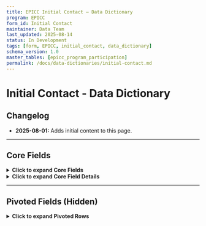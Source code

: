 ```yaml
---
title: EPICC Initial Contact – Data Dictionary
program: EPICC
form_id: Initial Contact
maintainer: Data Team
last_updated: 2025-08-14
status: In Development
tags: [form, EPICC, initial_contact, data_dictionary]
schema_version: 1.0
master_tables: [epicc_program_participation]
permalink: /docs/data-dictionaries/initial-contact.md
---
```


# Initial Contact - Data Dictionary

## Changelog

- **2025-08-01:** Adds initial content to this page.

---

## Core Fields

<details><summary><strong>Click to expand Core Fields</strong></summary>

| Field Order |                          FC Field Prompt                          |                  FC Field Name                 | Hidden |         Master Table        | Required | Reporting |         Notes        |
|:-----------:|:-----------------------------------------------------------------:|:----------------------------------------------:|:------:|:---------------------------:|:--------:|:---------:|:--------------------:|
|     0201    |                            Pathway Date                           |                  pathway_date                  |   No   |                             |    Yes   |    Yes    |                      |
|     0202    |                       Time of Referral Call                       |              time_referral_placed              |   No   |                             |    Yes   |    Yes    |                      |
|     0203    |                  Time of Recovery Coach Response                  |          time_recovery_coach_response          |   No   |                             |    Yes   |    Yes    |                      |
|     0204    |                   Time of Recovery Coach Arrival                  |           time_recovery_coach_arrival          |   No   |                             |    Yes   |    Yes    |                      |
|     0205    |                           Referral Type                           |              epicc_pro_or_core_ic              |   No   |     epicc_pro_or_core_ic    |    Yes   |     No    |                      |
|     0206    |                  How did client hear about EPICC?                 |       how_client_found_out_about_program       |   No   |                             |    No    |     No    | Pivoted fields below |
|     0207    |                       Program Participation                       |            program_participation_ic            |   No   | epicc_program_participation |    Yes   |     No    |  Dropdown codes only |
|    0207.1   |                 Program Participation Description                 |      program_participation_ic_description      |   No   | epicc_program_participation |    Yes   |    Yes    |  Master table labels |
|     0208    | What is client's current anticipated service path/treatment type? |                treatment_path_ic               |   No   |                             |    Yes   |    Yes    |                      |
|    0209s    |                     Treatment Agency Summation                    |                                                |   No   |                             |          |           |                      |
|     0210    |                 If Community Referral, Select One                 |          community_referral_source_ic          |   No   |  community_referral_source  |    Yes   |           |  Dropdown codes only |
|    0210.1   |                                                                   |    community_referral_source_ic_description    |   No   |                             |    Yes   |           |  Master table labels |
|     0211    |                          Type of Contact                          |                 type_contact_ic                |   No   |                             |    Yes   |           |                      |
|     0212    |                            What Region?                           |           if_transfer_what_region_ic           |   No   |                             |    Yes   |           |                      |
|     0213    |                    Who initiated the referral?                    |             who_initiated_referral             |   No   |                             |    Yes   |           |                      |
|     0214    |          Was contact with transferring region successful?         | if_transfer_contact_transfer_region_success_ic |   No   |                             |    Yes   |           |                      |
|     0215    |          Status if Unable to Contact or Regional Transfer         |         status_unable_contact_transfer         |   No   |                             |    Yes   |           |                      |
|     0216    |          Why does client not meet EPICC program criteria?         |        why_not_meet_prog_eligibility_ic        |   No   |                             |    Yes   |           |                      |
|     0217    |                     Non-Opioid Substance Used                     |              non_opioid_substance              |   No   |                             |    Yes   |           |                      |

```yaml
groupings:
  - field: 0228
    label: Opioid(s) of Use
    pivots: 7
  - field: 0206
    label: Referral Source
    pivots: 5
```

</details>

<details><summary><strong>Click to expand Core Field Details</strong></summary>

<details><summary><strong>0205 - epicc_pro_or_core_ic</strong> – LOV</summary>

**LOV:**

- 'CORE'
- 'PRO'

**Audit Notes:**

- Deprecated values: N/A

</details>

<details><summary><strong>0206 - how_client_found_out_about_program</strong> – LOV & Conditional Logic</summary>

**LOV:**

- 'Friend Or Family Member'
- 'Community Center'
- 'Outreach Worker'
- 'Hospital Staff'
- 'Flyer'
- 'Church'
- 'Other'

**Conditional Logic:**

- Shown only if `epicc_pro_or_core_ic = 'CORE'`

**Audit Notes:**

- Deprecated values: N/A

</details>

<details><summary><strong>0207 - program_participation_ic</strong> – LOV</summary>

**LOV:**

- '002' ('Ineligible, Does Not Meet Project Criteria')
- '003' ('Ineligible, Not Clinically Appropriate')
- '004' ('Client Declined Services')
- '005' ('Unable To Contact/Locate')
- '006' ('Client In Jail/Incarcerated')
- '007' ('Client Deceased')
- '008' ('Outreaching For 30 Days')
- '010' ('Regional Transfer')
- '011' ('Services Transferred To ERE')
- '012' ('Already Enrolled In SUD Services')
- '013' ('Referral Received Within 30 Days')
- '014' ('Services Transferred To Youth ERE Program')
- '019' ('Enrolled With EPICC')

**Audit Notes:**

- Deprecated values: N/A

</details>

<details><summary><strong>0208 - treatment_path_ic</strong> – LOV & Conditional Logic</summary>

**LOV:**

- 'MAT'
- 'Non-MAT Treatment'
- 'Recovery Coach Only'
- 'Unknown'

**Conditional Logic:**

- Shown only if `program_participation_ic = '019' ('Enrolled With EPICC')`
**Audit Notes:**

- note

</details>

<details><summary><strong>0210 -community_referral_source_ic</strong> – LOV & Conditional Logic</summary>

**LOV:**

- '001' - 'Adapt - Compass Health'
- '002' - 'Americorp'
- '003' - 'Barnes Care Clinic'
- '004' - 'Biddle House Shelter'
- '005' - 'Bridge Of Hope'
- '006' - 'CBHL'
- '007' - 'Compass Jefferson'
- '008' - 'Empowerment Center'
- '009' - 'Gateway Housing First'
- '010' - 'Gateway Re-Entry'
- '011' - 'H2HH'
- '012' - 'People's Health Center'
- '013' - 'Independence Center'
- '014' - 'Individual/Self'
- '015' - 'Integrated Health Network (IHN)'
- '016' - 'Law Enforcement'
- '017' - 'Living With Purpose'
- '018' - 'Mercy VSurp'
- '019' - 'New Life Center'
- '020' - 'Other'
- '021' - 'Peter And Paul Shelter'
- '022' - 'Phoenix Programs'
- '023' - 'Places For People'
- '024' - 'Queen Of Peace'
- '025' - 'Recovery House'
- '026' - 'Regional Transfer'
- '027' - 'Restorative Justice Movement'
- '028' - 'Saint Patrick Center'
- '029' - 'Sana Lake'
- '030' - 'Shelter'
- '031' - 'Family Or Friend'
- '032' - 'SLU Internal Medicine Clinic'
- '033' - 'Sobering Center'
- '034' - 'The T'
- '035' - 'Walk N Faith'
- '036' - 'Washington University - Infectious Disease'
- '037' - 'Wellston Loop CDC'
- '038' - 'Wentzville BHCC'
- '039' - 'Williams And Associates'

**Conditional Logic:**

- Shown only if `who_initiated_referral_ic = 'Community'`

**Audit Notes:**

Deprecated values:

- '040' - 'Significant Other'

</details>

<details><summary><strong>0211 - type_contact_ic</strong> – LOV</summary>

**LOV:**

- 'In-Person'
- 'Phone'

**Audit Notes:**

- Deprecated values: N/A

</details>

<details><summary><strong>0212 - if_transfer_what_region_ic</strong> – LOV & Conditional Logic</summary>

**LOV:**

- 'Central'
- 'Lake'
- 'Southeast'
- 'Southwest'
- 'West'

**Conditional Logic:**

- Shown only if `program_participation = '010' ('Regional Transfer')`

**Audit Notes:**

- Deprecated values: N/A

</details>

<details><summary><strong>0213 - who_initiated_referral</strong> – LOV</summary>

**LOV:**

- 'Community'
- 'EMS'
- 'Hospital'

**Audit Notes:**

- Deprecated values: N/A

</details>

<details><summary><strong> 0214 - if_transfer_contact_transfer_region_success_ic</strong> – LOV & Conditional Logic</summary>

**LOV:**

- 'No'
- 'Yes'

**Conditional Logic:**

- Shown only if `program_participation = '010' ('Regional Transfer')`

**Audit Notes:**

- Deprecated values: N/A

</details>

<details><summary><strong>0215 - status_unable_contact_transfer</strong> – LOV & Conditional Logic</summary>

**LOV:**

- 'Outreaching'
- 'Client Services Being Terminated'
- 'Client Continuing Services With Other Recovery Coach'

**Conditional Logic:**

- Shown only if `program_participation IN ('005' ('Unable To Contact/Locate'), '010' ('Regional Transfer'))`

**Audit Notes:**

- Deprecated values: N/A

</details>

<details><summary><strong>0216 - why_not_meet_prog_eligibility_ic</strong> – LOV & Conditional Logic</summary>

**LOV:**

- 'Non-Opioid User'
- 'Not A Missouri Resident'

**Conditional Logic:**

- Shown only if `program_participation_ic = '002' ('Ineligible, Does Not Meet Project Criteria')`

**Audit Notes:**

- note

</details>

<details><summary><strong>0217 - non_opioid_substance</strong> – LOV & Conditional Logic</summary>

**LOV:**

- 'Alcohol'
- 'Cannabis'
- 'Hallucinogen (LSD; Ecstasy; Peyote)'
- 'Inhalant'
- 'PCP'
- 'Stimulant (Cocaine; Amphetamines; Meth)'
- 'Depressant (Barbiturates; Benzodiazepines)'
- 'Other'

**Conditional Logic:**

- Shown only if `why_not_meet_prog_eligibility_ic = 'Non-Opioid User'`

**Audit Notes:**

- note

</details>

<details><summary><strong>0218 - reason_ic_not_success</strong> – LOV & Conditional Logic</summary>

**LOV:**

- 'Client Not At Hospital Upon Coach Arrival'
- 'Client Unable To Stay To Complete Intake'
- 'Client Refused Initial Face-To-Face'
- 'Unable To Contact/Locate'
- 'Client Left AMA'

**Conditional Logic:**

- Shown only if `program_participation_ic IN ('002' ('Ineligible, Does Not Meet Project Criteria'), '003' ('Ineligible, Not Clinically Appropriate'), '004' ('Client Declined Services'), '005' ('Unable To Contact/Locate'), '006' ('Client In Jail/Incarcerated'), '007' ('Client Deceased'), '011' ('Services Transferred to ERE'))`

**Audit Notes:**

- note

</details>

<details><summary><strong>0220 - consent_crc_referral_ic</strong> – LOV</summary>

**LOV:**

- 'No'
- 'Yes'

**Audit Notes:**

- Deprecated values: N/A

</details>

<details><summary><strong>0221 - reason_consent_refused_crc_ic</strong> – Textarea & Conditional Logic</summary>

**Field Type:** Free-text input (textarea)

**Conditional Logic:**

- Shown only if `consent_crc_referral_ic = 'No'`

**Audit Notes:**

- note

</details>

<details><summary><strong>0222 - overdose_event_referral</strong> – LOV</summary>

**LOV:**

- 'No'
- 'Yes'

**Audit Notes:**

- Deprecated values: N/A

</details>

<details><summary><strong>0223 - overdose_location</strong> – LOV & Conditional Logic</summary>

**LOV:**

- 'Home/Residence'
- 'Treatment Facility'
- 'Public Place (i.e., Parking Lot, Gas station, etc.)'
- 'Other'

**Conditional Logic:**

- Shown only if `overdose_event_referral = 'Yes'`

**Audit Notes:**

- note

</details>

<details><summary><strong>0224 - specify_other_location</strong> – Text & Conditional Logic</summary>

**Field Type:** Free-text input (text)

**Conditional Logic:**

- Shown only if `overdose_location = 'Other'`

**Audit Notes:**

- note

</details>

<details><summary><strong>0225 - first_overdose</strong> – LOV & Conditional Logic</summary>

**LOV:**

- 'No'
- 'Yes'

**Conditional Logic:**

- Shown only if `overdose_event_referral = 'Yes'`

**Audit Notes:**

- note

</details>

<details><summary><strong>0226 - num_past_overdoses</strong> – Text & Conditional Logic</summary>

**Field Type:** Free-text input (text)

**Conditional Logic:**

- Shown only if `first_overdose = 'No'`

**Audit Notes:**

- value_1
- value_2
- value_3
- value_4

**Conditional Logic:**

- Shown only if `first_overdose = 'No'`

**Audit Notes:**

- note

</details>

<details><summary><strong>0227 - most_recent_past_overdose_date</strong> – LOV & Conditional Logic</summary>

**LOV:**

- 'Past 3 Months'
- 'Past 6 Months'
- 'Past Year'
- 'Past 2 - 5 Years'
- '6 - 10 Years Ago'
- '>11+ Years Ago'

**Conditional Logic:**

- Shown only if `first_overdose = 'No'`

**Audit Notes:**

- note

</details>

<details><summary><strong>0228 - epicc_opioids_of_use</strong> – LOV</summary>

**LOV:**

- 'Fentanyl'
- 'Heroin'
- 'Prescription Opiates'
- 'Suboxone/MAT'
- 'Multiple Opioates'
- 'Other'

**Audit Notes:**

- note

</details>

<details><summary><strong>0229 - su_treatment_past_twelve_mos</strong> – LOV</summary>

**LOV:**

- 'No'
- 'Yes'
- 'Unknown'

**Audit Notes:**

- Deprecated values: N/A

</details>

<details><summary><strong>0230 - current_su_treatment</strong> – LOV</summary>

**LOV:**

- 'No'
- 'Yes'
- 'Unknown'

**Audit Notes:**

- note

</details>

<details><summary><strong>0231 - current_opioid_prescription</strong> – LOV</summary>

**LOV:**

- 'No'
- 'Yes'
- 'Unknown'

**Audit Notes:**

- note

</details>

<details><summary><strong>0232 - other_opioid_ic</strong> – Text & Conditional Logic</summary>

**Field Type:** Free-text input (text)

**Conditional Logic:**

- Shown only if `epicc_opioids_of_use = 'Other'`

**Audit Notes:**

- note

</details>

<details><summary><strong>0233 - opioid_leading_overdose_ic</strong> – LOV</summary>

**LOV:**

- 'Fentanyl'
- 'Heroin'
- 'Prescription Opiates'
- 'Suboxone/MAT'
- 'Multiple Opioates'
- 'Other'

**Audit Notes:**

- note

</details>

<details><summary><strong>0234 - if_other_specify</strong> – Textarea</summary>

**Field Type:** Free-text input (textarea)

**Audit Notes:**

- note

</details>

<details><summary><strong>0235 - current_script_mat_not_referral</strong> – LOV</summary>

**LOV:**

- 'No'
- 'Yes'
- 'Unknown'

**Audit Notes:**

- note

</details>

<details><summary><strong>0236 - ever_script_mat_not_referral</strong> – LOV</summary>

**LOV:**

- 'No'
- 'Yes'
- 'Unknown'

**Audit Notes:**

- note

</details>

<details><summary><strong>0237 - current_script_mat_type</strong> – LOV & Conditional Logic</summary>

**LOV:**

- '001' ('Methadone')
- '002' ('Naltrexone')
- '003' ('Suboxone')
- '004' ('Subutex')
- '005' ('Vivitrol')
- '006' ('Zubsolv')

**Conditional Logic:**

- Shown only if `current_script_mat_not_referral = 'Yes'`

**Audit Notes:**

- note

</details>

<details><summary><strong>0238 - mat_initiated_hospital</strong> – LOV & Conditional Logic</summary>

**LOV:**

- 'No'
- 'Yes'

**Conditional Logic:**

- Shown only if `epicc_pro_or_core_ic = 'PRO'`

**Audit Notes:**

- note

</details>

<details><summary><strong>0239 - what_mat_initiated_hospital</strong> – LOV & Conditional Logic</summary>

**LOV:**

- '001' ('Methadone')
- '002' ('Naltrexone')
- '003' ('Suboxone')
- '004' ('Subutex')
- '005' ('Vivitrol')
- '006' ('Zubsolv')

**Conditional Logic:**

- Shown only if `mat_initiated_hospital = 'Yes'`

**Audit Notes:**

- note

</details>

<details><summary><strong>0240 - mat_script_discharge</strong> – LOV & Conditional Logic</summary>

**LOV:**

- 'No'
- 'Yes'

**Conditional Logic:**

- Shown only if `epicc_pro_or_core = 'PRO'`

**Audit Notes:**

- note

</details>

<details><summary><strong>0241 - what_mat_script_discharge</strong> – LOV & Conditional Logic</summary>

**LOV:**

- '001' ('Methadone')
- '002' ('Naltrexone')
- '003' ('Suboxone')
- '004' ('Subutex')
- '005' ('Vivitrol')
- '006' ('Zubsolv')

**Conditional Logic:**

- Shown only if `mat_script_discharge = 'Yes'`

**Audit Notes:**

- note

</details>

<details><summary><strong>0242 - overdose_ed_provided</strong> – LOV</summary>

**LOV:**

- 'No'
- 'Yes'

**Audit Notes:**

- note

</details>

<details><summary><strong>0243 - reason_oe_not_provided</strong> – LOV & Conditional Logic</summary>

**LOV:**

- 'Client Declined'
- 'Other'

**Conditional Logic:**

- Shown only if `overdose_ed_provided = 'No'`

**Audit Notes:**

- note

</details>

<details><summary><strong>0244 - if_other_specify</strong> – Textarea & Conditional Logic</summary>

**Field Type:** Free-text input (textarea)

**Conditional Logic:**

- Shown only if `reason_oe_not_provided = 'Other'`

**Audit Notes:**

- note

</details>

<details><summary><strong>0246 - reason_narcan_not_distributed</strong> – LOV & Conditional Logic</summary>

**LOV:**

- 'Client Declined'
- 'Hospital Policy'
- 'Inpatient Hospitalization'
- 'Other'

**Conditional Logic:**

- Shown only if `narcan_distributed = 'No'`

**Audit Notes:**

- note

</details>

<details><summary><strong>0247 - no_narcan_exp</strong> – Text & Conditional Logic</summary>

**Field Type:** Free-text input (text)

**Conditional Logic:**

- Shown only if `reason_narcan_not_distributed = 'Other'`

**Audit Notes:**

- note

</details>

<details><summary><strong>0248 - preg_post_part_ic</strong> – LOV</summary>

**LOV:**

- 'No'
- 'Yes'

**Audit Notes:**

- note

</details>

<details><summary><strong>0249 - veteran_status</strong> – LOV</summary>

**LOV:**

```yaml
- 'No'
- 'Yes'
```

**Audit Notes:**

- note

</details>

<details><summary><strong>0251 - presenting_notes_ic</strong> – Textarea</summary>

**Field Type:** Free-text input (textarea)

**Audit Notes:**

- note

</details>

</details>

---

## Pivoted Fields (Hidden)

<details> <summary><strong>Click to expand Pivoted Rows</strong></summary>

| Field   Order |     FC Field Prompt     |           FC Field Name           | Hidden | Required |        Notes       |
|:-------------:|:-----------------------:|:---------------------------------:|:------:|:--------:|:------------------:|
| 0206.1        | Friend or Family Member | heard_about_from_friend_family    | Yes    | No       | Renamed 11/18/2024 |
| 0206.2        | Community Center        | heard_about_from_community_center | Yes    | No       | Renamed 11/18/2024 |
| 0206.3        | Outreach Worker         | heard_about_from_outreach_worker  | Yes    | No       | Renamed 11/18/2024 |
| 0206.4        | Hospital Staff          | heard_about_from_hospital_staff   | Yes    | No       | Renamed 11/18/2024 |
| 0206.5        | Flyer                   | heard_about_from_flyer            | Yes    | No       | Renamed 11/18/2024 |
| 0206.6        | Church                  | heard_about_from_church           | Yes    | No       | Renamed 11/18/2024 |
| 0206.7        | Other                   | heard_about_from_other            | Yes    | No       | Renamed 11/18/2024 |

</details>
